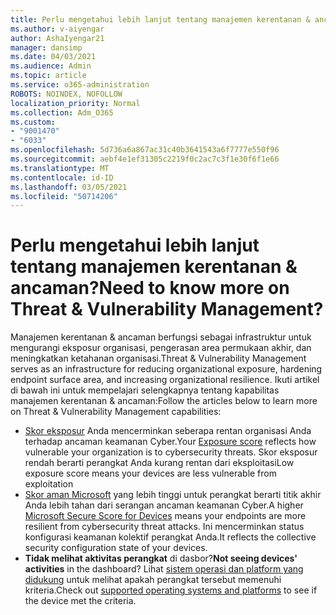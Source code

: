 ```yaml
---
title: Perlu mengetahui lebih lanjut tentang manajemen kerentanan & ancaman?
ms.author: v-aiyengar
author: AshaIyengar21
manager: dansimp
ms.date: 04/03/2021
ms.audience: Admin
ms.topic: article
ms.service: o365-administration
ROBOTS: NOINDEX, NOFOLLOW
localization_priority: Normal
ms.collection: Adm_O365
ms.custom:
- "9001470"
- "6033"
ms.openlocfilehash: 5d736a6a867ac31c40b3641543a6f7777e550f96
ms.sourcegitcommit: aebf4e1ef31305c2219f0c2ac7c3f1e30f6f1e66
ms.translationtype: MT
ms.contentlocale: id-ID
ms.lasthandoff: 03/05/2021
ms.locfileid: "50714206"
---
```

# <a name="need-to-know-more-on-threat--vulnerability-management"></a><span data-ttu-id="205c5-102">Perlu mengetahui lebih lanjut tentang manajemen kerentanan & ancaman?</span><span class="sxs-lookup"><span data-stu-id="205c5-102">Need to know more on Threat & Vulnerability Management?</span></span>

<span data-ttu-id="205c5-103">Manajemen kerentanan & ancaman berfungsi sebagai infrastruktur untuk mengurangi eksposur organisasi, pengerasan area permukaan akhir, dan meningkatkan ketahanan organisasi.</span><span class="sxs-lookup"><span data-stu-id="205c5-103">Threat & Vulnerability Management serves as an infrastructure for reducing organizational exposure, hardening endpoint surface area, and increasing organizational resilience.</span></span> <span data-ttu-id="205c5-104">Ikuti artikel di bawah ini untuk mempelajari selengkapnya tentang kapabilitas manajemen kerentanan & ancaman:</span><span class="sxs-lookup"><span data-stu-id="205c5-104">Follow the articles below to learn more on Threat & Vulnerability Management capabilities:</span></span>

- <span data-ttu-id="205c5-105">[Skor eksposur](https://docs.microsoft.com/windows/security/threat-protection/microsoft-defender-atp/tvm-exposure-score) Anda mencerminkan seberapa rentan organisasi Anda terhadap ancaman keamanan Cyber.</span><span class="sxs-lookup"><span data-stu-id="205c5-105">Your [Exposure score](https://docs.microsoft.com/windows/security/threat-protection/microsoft-defender-atp/tvm-exposure-score) reflects how vulnerable your organization is to cybersecurity threats.</span></span> <span data-ttu-id="205c5-106">Skor eksposur rendah berarti perangkat Anda kurang rentan dari eksploitasi</span><span class="sxs-lookup"><span data-stu-id="205c5-106">Low exposure score means your devices are less vulnerable from exploitation</span></span>
- <span data-ttu-id="205c5-107">[Skor aman Microsoft](https://docs.microsoft.com/windows/security/threat-protection/microsoft-defender-atp/tvm-microsoft-secure-score-devices) yang lebih tinggi untuk perangkat berarti titik akhir Anda lebih tahan dari serangan ancaman keamanan Cyber.</span><span class="sxs-lookup"><span data-stu-id="205c5-107">A higher [Microsoft Secure Score for Devices](https://docs.microsoft.com/windows/security/threat-protection/microsoft-defender-atp/tvm-microsoft-secure-score-devices) means your endpoints are more resilient from cybersecurity threat attacks.</span></span> <span data-ttu-id="205c5-108">Ini mencerminkan status konfigurasi keamanan kolektif perangkat Anda.</span><span class="sxs-lookup"><span data-stu-id="205c5-108">It reflects the collective security configuration state of your devices.</span></span>
- <span data-ttu-id="205c5-109">**Tidak melihat aktivitas perangkat** di dasbor?</span><span class="sxs-lookup"><span data-stu-id="205c5-109">**Not seeing devices' activities** in the dashboard?</span></span> <span data-ttu-id="205c5-110">Lihat [sistem operasi dan platform yang didukung](https://docs.microsoft.com/windows/security/threat-protection/microsoft-defender-atp/tvm-supported-os) untuk melihat apakah perangkat tersebut memenuhi kriteria.</span><span class="sxs-lookup"><span data-stu-id="205c5-110">Check out [supported operating systems and platforms](https://docs.microsoft.com/windows/security/threat-protection/microsoft-defender-atp/tvm-supported-os) to see if the device met the criteria.</span></span>
